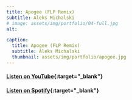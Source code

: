 ```yaml
---
title: Apogee (FLP Remix)
subtitle: Aleks Michalski
# image: assets/img/portfolio/04-full.jpg
alt: 

caption:
  title: Apogee (FLP Remix)
  subtitle: Aleks Michalski
  thumbnail: assets/img/portfolio/apogee.jpg
---
```

#### [Listen on YouTube](https://www.youtube.com/watch?v=DCwi3E4VKOE){:target="_blank"}
#### [Listen on Spotify](https://open.spotify.com/track/4Agf7Wq8zm803Wu7sdEPbO?si=29c1baa13de84931){:target="_blank"}
